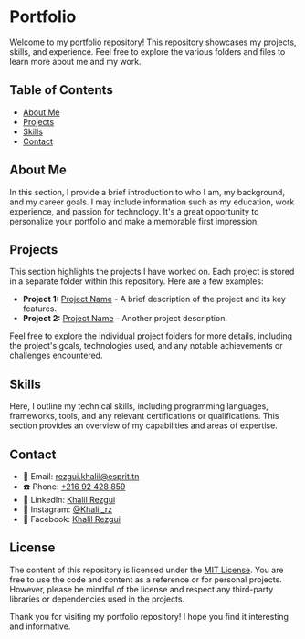 # Portfolio

Welcome to my portfolio repository! This repository showcases my projects, skills, and experience. Feel free to explore the various folders and files to learn more about me and my work.

## Table of Contents

- [About Me](#about-me)
- [Projects](#projects)
- [Skills](#skills)
- [Contact](#contact)

## About Me

In this section, I provide a brief introduction to who I am, my background, and my career goals. I may include information such as my education, work experience, and passion for technology. It's a great opportunity to personalize your portfolio and make a memorable first impression.

## Projects

This section highlights the projects I have worked on. Each project is stored in a separate folder within this repository. Here are a few examples:

- **Project 1:** [Project Name](link-to-project-repo) - A brief description of the project and its key features.
- **Project 2:** [Project Name](link-to-project-repo) - Another project description.

Feel free to explore the individual project folders for more details, including the project's goals, technologies used, and any notable achievements or challenges encountered.

## Skills

Here, I outline my technical skills, including programming languages, frameworks, tools, and any relevant certifications or qualifications. This section provides an overview of my capabilities and areas of expertise.

## Contact

- 📧 Email: [rezgui.khalil@esprit.tn](mailto:rezgui.khalil@esprit.tn)
- ☎️ Phone: [+216 92 428 859](tel:+21692428859)
- 💼 LinkedIn: [Khalil Rezgui](https://www.linkedin.com/in/khalil-rezgui)
- 📸 Instagram: [@Khalil_rz](https://www.instagram.com/khalil_rz)
- 📘 Facebook: [Khalil Rezgui](https://www.facebook.com/Khalil.rezgui69)

## License

The content of this repository is licensed under the [MIT License](LICENSE). You are free to use the code and content as a reference or for personal projects. However, please be mindful of the license and respect any third-party libraries or dependencies used in the projects.

Thank you for visiting my portfolio repository! I hope you find it interesting and informative.

